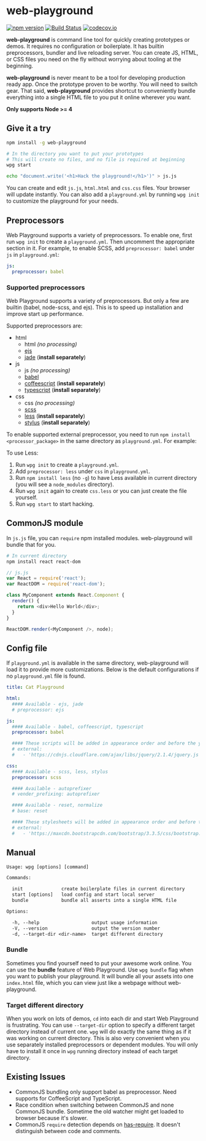 # web-playground

[![npm version](https://badge.fury.io/js/web-playground.svg)](http://badge.fury.io/js/web-playground)
[![Build Status](https://travis-ci.org/d6u/web-playground.svg)](https://travis-ci.org/d6u/web-playground)
[![codecov.io](https://codecov.io/github/d6u/web-playground/coverage.svg?branch=master)](https://codecov.io/github/d6u/web-playground?branch=master)

**web-playground** is command line tool for quickly creating prototypes or demos. It requires no configuration or boilerplate. It has builtin preprocessors, bundler and live reloading server. You can create JS, HTML, or CSS files you need on the fly without worrying about tooling at the beginning.

**web-playground** is never meant to be a tool for developing production ready app. Once the prototype proven to be worthy. You will need to switch gear. That said, **web-playground** provides shortcut to conveniently bundle everything into a single HTML file to you put it online wherever you want.

**Only supports Node >= 4**

## Give it a try

```sh
npm install -g web-playground

# In the directory you want to put your prototypes
# This will create no files, and no file is required at beginning
wpg start

echo "document.write('<h1>Hack the playground!</h1>')" > js.js
```

You can create and edit `js.js`, `html.html` and `css.css` files. Your browser will update instantly. You can also add a `playground.yml` by running `wpg init` to customize the playground for your needs.

## Preprocessors

Web Playground supports a variety of preprocessors. To enable one, first run `wpg init` to create a `playground.yml`. Then uncomment the appropriate section in it. For example, to enable SCSS, add `preprocessor: babel` under `js` in `playground.yml`:

```yaml
js:
  preprocessor: babel
```

### Supported preprocessors

Web Playground supports a variety of preprocessors. But only a few are builtin (babel, node-scss, and ejs). This is to speed up installation and improve start up performance.

Supported preprocessors are:

- html
    - html _(no processing)_
    - [ejs](http://ejs.co/)
    - [jade](http://jade-lang.com/) (**install separately**)
- js
    - js _(no processing)_
    - [babel](https://babeljs.io/)
    - [coffeescript](http://coffeescript.org/) (**install separately**)
    - [typescript](http://www.typescriptlang.org/) (**install separately**)
- css
    - css _(no processing)_
    - [scss](https://github.com/sass/node-sass)
    - [less](http://lesscss.org/) (**install separately**)
    - [stylus](https://learnboost.github.io/stylus/) (**install separately**)

To enable supported external preprocessor, you need to run `npm install <processor_package>` in the same directory as `playground.yml`. For example:

To use Less:

1. Run `wpg init` to create a `playground.yml`.
2. Add `preprocessor: less` under `css` in `playground.yml`.
3. Run `npm install less` (no `-g`) to have Less available in current directory (you will see a `node_modules` directory).
4. Run `wpg init` again to create `css.less` or you can just create the file yourself.
5. Run `wpg start` to start hacking.

## CommonJS module

In `js.js` file, you can `require` npm installed modules. web-playground will bundle that for you.

```sh
# In current directory
npm install react react-dom
```

```js
// js.js
var React = require('react');
var ReactDOM = require('react-dom');

class MyComponent extends React.Component {
  render() {
    return <div>Hello World</div>;
  }
}

ReactDOM.render(<MyComponent />, node);
```

## Config file

If `playground.yml` is available in the same directory, web-playground will load it to provide more customizations. Below is the default configurations if no `playground.yml` file is found.

```yaml
title: Cat Playground

html:
  #### Available - ejs, jade
  # preprocessor: ejs

js:
  #### Available - babel, coffeescript, typescript
  preprocessor: babel

  #### These scripts will be added in appearance order and before the your js
  # external:
  #   - 'https://cdnjs.cloudflare.com/ajax/libs/jquery/2.1.4/jquery.js'

css:
  #### Available - scss, less, stylus
  preprocessor: scss

  #### Available - autoprefixer
  # vender_prefixing: autoprefixer

  #### Available - reset, normalize
  # base: reset

  #### These stylesheets will be added in appearance order and before the your css
  # external:
  #   - 'https://maxcdn.bootstrapcdn.com/bootstrap/3.3.5/css/bootstrap.min.css'
```

## Manual

```txt
Usage: wpg [options] [command]

Commands:

  init              create boilerplate files in current directory
  start [options]   load config and start local server
  bundle            bundle all asserts into a single HTML file

Options:

  -h, --help                   output usage information
  -V, --version                output the version number
  -d, --target-dir <dir-name>  target different directory
```

### Bundle

Sometimes you find yourself need to put your awesome work online. You can use the **bundle** feature of Web Playground. Use `wpg bundle` flag when you want to publish your playground. It will bundle all your assets into one `index.html` file, which you can view just like a webpage without web-playground.

### Target different directory

When you work on lots of demos, `cd` into each dir and start Web Playground is frustrating. You can use `--target-dir` option to specify a different target directory instead of current one. `wpg` will do exactly the same thing as if it was working on current directory. This is also very convenient when you use separately installed preprocessors or dependent modules. You will only have to install it once in `wpg` running directory instead of each target directory.

## Existing Issues

- CommonJS bundling only support babel as preprocessor. Need supports for CoffeeScript and TypeScript.
- Race condition when switching between CommonJS and none CommonJS bundle. Sometime the old watcher might get loaded to browser because it's slower.
- CommonJS `require` detection depends on [has-require](https://www.npmjs.com/package/has-require). It doesn't distinguish between code and comments.
